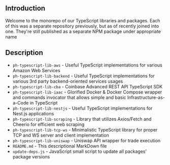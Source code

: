## Introduction

Welcome to the monorepo of our TypeScript libraries and packages. Each of this was a separate repository previously, but as of recently joined into one. They're still published as a separate NPM package under appropriate name

## Description

- `ph-typescript-lib-aws` - Useful TypeScript implementations for various Amazon Web Services
- `ph-typescript-lib-backend` - Useful TypeScript implementations for various 3rd party backend-oriented services usages
- `ph-typescript-lib-cba` - Coinbase Advanced REST API TypeScript SDK
- `ph-typescript-lib-iaac` - Glorified Docker & Docker Compose wrapper and commands invocator that allows simple and basic Infrastructure-as-a-Code in TypeScript
- `ph-typescript-lib-nestjs` - Useful TypeScript implementations for Nest.js applications
- `ph-typescript-lib-scraping` - Library that utilizes Axios/Fetch and Cheerio for efficient web scraping
- `ph-typescript-lib-tcp-ws` - Minimalistic TypeScript library for proper TCP and WS server and client implementation
- `ph-typescript-lib-uniswap` - Uniswap API wrapper for trade execution
- `README.md` - This descriptional MarkDown file
- `update-deps.js` - JavaScript small script to update all packages' package versions
